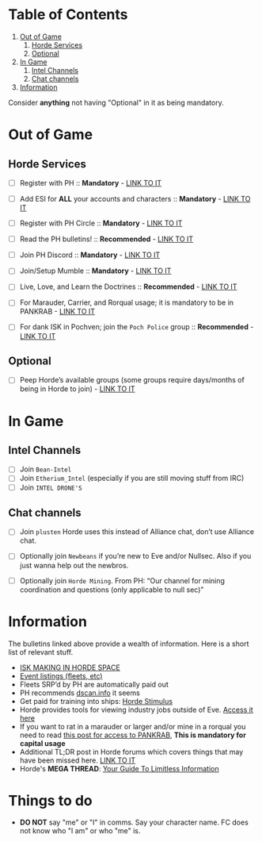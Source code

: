 
# Table of Contents

1.  [Out of Game](#org0e7a963)
    1.  [Horde Services](#orgc5a218e)
    2.  [Optional](#org0c81cba)
2.  [In Game](#orgd52fe44)
    1.  [Intel Channels](#orgf125f8c)
    2.  [Chat channels](#org598f921)
3.  [Information](#org3e44fb6)

Consider **anything** not having "Optional" in it as being mandatory.

<a id="org0e7a963"></a>

# Out of Game


<a id="orgc5a218e"></a>

## Horde Services

-   [ ] Register with PH :: **Mandatory** - [LINK TO IT](https://www.pandemic-horde.org/)
-   [ ] Add ESI for **ALL** your accounts and characters :: **Mandatory** - [LINK TO IT](https://www.pandemic-horde.org/settings/infoscopes/scopes)
-   [ ] Register with PH Circle :: **Mandatory** - [LINK TO IT](https://circle.pandemic-horde.org/)
-   [ ] Read the PH bulletins! :: **Recommended** - [LINK TO IT](https://www.pandemic-horde.org/information/corporationbulletin/index)
-   [ ] Join PH Discord :: **Mandatory** - [LINK TO IT](https://www.pandemic-horde.org/settings/discord/guided)
-   [ ] Join/Setup Mumble :: **Mandatory** - [LINK TO IT](https://www.pandemic-horde.org/settings/mumble/guided)
-   [ ] Live, Love, and Learn the Doctrines :: **Recommended** - [LINK TO IT](https://www.pandemic-horde.org/forum/index.php?threads/official-horde-doctrine-list.3308/)
-   [ ] For Marauder, Carrier, and Rorqual usage; it is mandatory to be in PANKRAB - [LINK TO IT](https://www.pandemic-horde.org/forum/index.php?threads/b-i-g-pankrab-hordes-umbrella-and-crab-sigs-rorqual-beans-marauder-beans-super-bears-carrier-beans-krabnaught-beans-updated-2022-03-01.2040/)
-   [ ] For dank ISK in Pochven; join the `Poch Police` group :: **Recommended** - [LINK TO IT](https://www.pandemic-horde.org/settings/groups/open)


<a id="org0c81cba"></a>

## Optional

-   [ ] Peep Horde&rsquo;s available groups (some groups require days/months of being in Horde to join) - [LINK TO IT](https://www.pandemic-horde.org/settings/groups)


<a id="orgd52fe44"></a>

# In Game


<a id="orgf125f8c"></a>

## Intel Channels

-   [ ] Join `Bean-Intel`
-   [ ] Join `Etherium_Intel` (especially if you are still moving stuff from IRC)
-   [ ] Join `INTEL DRONE'S`

<a id="org598f921"></a>

## Chat channels

-   [ ] Join `plusten` Horde uses this instead of Alliance chat, don&rsquo;t use Alliance chat.
-   [ ] Optionally join `Newbeans` if you&rsquo;re new to Eve and/or Nullsec. Also if you just wanna help out the newbros.
-   [ ] Optionally join `Horde Mining`. From PH: &ldquo;Our channel for mining coordination and questions (only applicable to null sec)&rdquo;


<a id="org3e44fb6"></a>

# Information
The bulletins linked above provide a wealth of information. Here is a short list of relevant stuff.
-   [ISK MAKING IN HORDE SPACE](https://www.pandemic-horde.org/forum/index.php?threads/horde-isk-making-areas-rules-and-industry-areas-updated-2022-04-06-now-includes-perrigen-falls-and-exploration-event-sites.437/)
-   [Event listings (fleets, etc)](https://www.pandemic-horde.org/events/upcoming)
-   Fleets SRP&rsquo;d by PH are automatically paid out
-   PH recommends [dscan.info](https://dscan.info/) it seems
-   Get paid for training into ships: [Horde Stimulus](https://www.pandemic-horde.org/stimulus)
-   Horde provides tools for viewing industry jobs outside of Eve. [Access it here](https://www.pandemic-horde.org/industry)
-   If you want to rat in a marauder or larger and/or mine in a rorqual you need to read [this post for access to PANKRAB](https://www.pandemic-horde.org/forum/index.php?threads/b-i-g-pankrab-hordes-umbrella-and-crab-sigs-rorqual-beans-marauder-beans-super-bears-carrier-beans-krabnaught-beans-updated-2022-03-01.2040/), **This is mandatory for capital usage**
-   Additional TL;DR post in Horde forums which covers things that may have been missed here. [LINK TO IT](https://www.pandemic-horde.org/forum/index.php?threads/i-just-landed-in-mj-5f9-now-what-veteran-player-new-corp-edition.3602/)
-   Horde's **MEGA THREAD**: [Your Guide To Limitless Information](https://www.pandemic-horde.org/forum/index.php?threads/megathread-pandemic-horde-forums-your-guide-to-limitless-information-updated-2022-08-23.824/) 

# Things to do
- **DO NOT** say "me" or "I" in comms. Say your character name. FC does not know who "I am" or who "me" is.